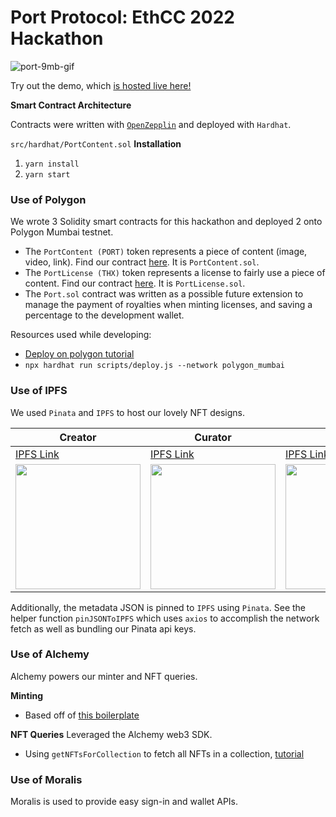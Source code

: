 # Port Protocol: EthCC 2022 Hackathon

![port-9mb-gif](https://user-images.githubusercontent.com/15101296/180642613-eb1ea839-a6e7-477e-b799-6e82ee95a419.gif)

Try out the demo, which [is hosted live here!](https://port-protocol-ethcc-hackathon.vercel.app/feed)

**Smart Contract Architecture**

Contracts were written with [`OpenZepplin`](https://docs.openzeppelin.com/learn/developing-smart-contracts?pref=hardhat) and deployed with `Hardhat`. 

`src/hardhat/PortContent.sol`
**Installation**

1. `yarn install`
2. `yarn start`

### Use of Polygon

We wrote 3 Solidity smart contracts for this hackathon and deployed 2 onto Polygon Mumbai testnet.

- The `PortContent (PORT)` token represents a piece of content (image, video, link). Find our contract [here](https://mumbai.polygonscan.com/token/0x583fec0f4edf37950a3545a0d40b0a1d654a8742). It is `PortContent.sol`.
- The `PortLicense (THX)` token represents a license to fairly use a piece of content. Find our contract [here](https://mumbai.polygonscan.com/address/0x509ad24fe1ea7d8e261b6c01156a3115be3d061c). It is `PortLicense.sol`.
- The `Port.sol` contract was written as a possible future extension to manage the payment of royalties when minting licenses, and saving a percentage to the development wallet. 

Resources used while developing:
- [Deploy on polygon tutorial](https://docs.alchemy.com/alchemy/tutorials/how-to-code-and-deploy-a-polygon-smart-contract)
- `npx hardhat run scripts/deploy.js --network polygon_mumbai`

### Use of IPFS

We used `Pinata` and `IPFS` to host our lovely NFT designs.

| Creator  | Curator  | License   |
|---|---|---|
|[IPFS Link](https://gateway.pinata.cloud/ipfs/QmbiTRRffjBTdYVQt3XCqXrBen48fwQm72FCcZuNR4yZWF)  |[IPFS Link](https://gateway.pinata.cloud/ipfs/QmW2Y9Vht1WPUz1HtB6aqgqVC24nMGXHJk23qhhN2FrTQ1)   |[IPFS Link](https://gateway.pinata.cloud/ipfs/QmXXKNeJrigru7C41hBoobz8igsjmqUe6Ch2jMSUeigFoj)   |
|<img src="https://gateway.pinata.cloud/ipfs/QmbiTRRffjBTdYVQt3XCqXrBen48fwQm72FCcZuNR4yZWF" width=200/> |<img src="https://gateway.pinata.cloud/ipfs/QmW2Y9Vht1WPUz1HtB6aqgqVC24nMGXHJk23qhhN2FrTQ1" width=200/>  |<img src="https://gateway.pinata.cloud/ipfs/QmXXKNeJrigru7C41hBoobz8igsjmqUe6Ch2jMSUeigFoj" width=200/>  |

Additionally, the metadata JSON is pinned to `IPFS` using `Pinata`. See the helper function `pinJSONToIPFS` which uses `axios` to accomplish the network fetch as well as bundling our Pinata api keys.

### Use of Alchemy

Alchemy powers our minter and NFT queries.

**Minting**
- Based off of [this boilerplate](https://docs.alchemy.com/alchemy/tutorials/nft-minter)

**NFT Queries**
Leveraged the Alchemy web3 SDK.
- Using `getNFTsForCollection` to fetch all NFTs in a collection, [tutorial](https://docs.alchemy.com/alchemy/enhanced-apis/nft-api/how-to-get-all-nfts-in-a-collection)

### Use of Moralis
Moralis is used to provide easy sign-in and wallet APIs.
